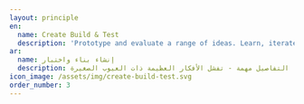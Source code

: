 ```yaml
---
layout: principle
en:
  name: Create Build & Test
  description: 'Prototype and evaluate a range of ideas. Learn, iterate and refine with users until it is right. Details matter - great ideas with small flaws fail.'
ar:
  name: إنشاء بناء واختبار
  description: النموذج الأولي وتقييم مجموعة من الأفكار. تعلم ، وتكرار وصقل مع المستخدمين حتى يكون على حق. التفاصيل مهمة - تفشل الأفكار العظيمة ذات العيوب الصغيرة.
icon_image: /assets/img/create-build-test.svg
order_number: 3
---
```


